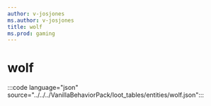 ```yaml
---
author: v-josjones
ms.author: v-josjones
title: wolf
ms.prod: gaming
---
```


# wolf

:::code language="json" source="../../../VanillaBehaviorPack/loot_tables/entities/wolf.json":::